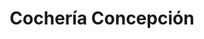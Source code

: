 ---
title: "Cochería Concepción"
url: /concepcion-de-la-sierra/cocheria-concepcion/
shop: directores de funerarias
---